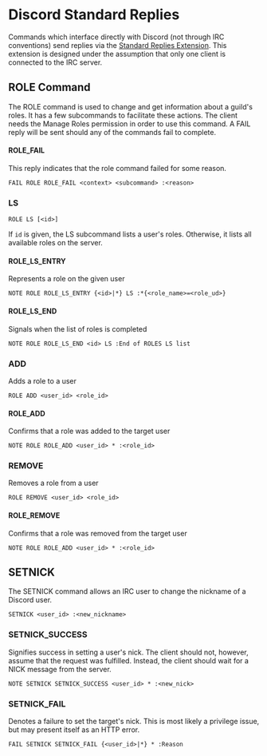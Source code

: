 ﻿Discord Standard Replies
========================

Commands which interface directly with Discord (not through IRC conventions) 
send replies via the [Standard Replies Extension](https://ircv3.net/specs/extensions/standard-replies). This extension is designed under the assumption that only one client is connected to the IRC server.

## ROLE Command ##

The ROLE command is used to change and get information about a guild's roles. 
It has a few subcommands to facilitate these actions. The client needs the 
Manage Roles permission in order to use this command. A FAIL reply will be sent 
should any of the commands fail to complete.

#### ROLE_FAIL ####

This reply indicates that the role command failed for some reason.

```
FAIL ROLE ROLE_FAIL <context> <subcommand> :<reason>
```

### LS ###

```
ROLE LS [<id>]
```

If `id` is given, the LS subcommand lists a user's roles. Otherwise, it lists all 
available roles on the server.

#### ROLE_LS_ENTRY ####

Represents a role on the given user

```
NOTE ROLE ROLE_LS_ENTRY {<id>|*} LS :*{<role_name>=<role_ud>}
```

#### ROLE_LS_END ###

Signals when the list of roles is completed

```
NOTE ROLE ROLE_LS_END <id> LS :End of ROLES LS list
```

### ADD ###

Adds a role to a user

```
ROLE ADD <user_id> <role_id>
```

#### ROLE_ADD ####

Confirms that a role was added to the target user

```
NOTE ROLE ROLE_ADD <user_id> * :<role_id>
```

### REMOVE ###

Removes a role from a user

```
ROLE REMOVE <user_id> <role_id>
```

#### ROLE_REMOVE ####

Confirms that a role was removed from the target user

```
NOTE ROLE ROLE_ADD <user_id> * :<role_id>
```

## SETNICK ##

The SETNICK command allows an IRC user to change the nickname of a Discord user.

```
SETNICK <user_id> :<new_nickname>
```

### SETNICK_SUCCESS ###

Signifies success in setting a user's nick. The client should not, however, assume that the request was fulfilled. Instead, the client should wait for a NICK message from the server.

```
NOTE SETNICK SETNICK_SUCCESS <user_id> * :<new_nick>
```

### SETNICK_FAIL ###

Denotes a failure to set the target's nick. This is most likely a privilege issue, but may present itself as an HTTP error.

```
FAIL SETNICK SETNICK_FAIL {<user_id>|*} * :Reason
```